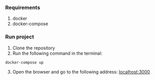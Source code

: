 ### Requirements
1. docker
2. docker-compose

### Run project
1. Clone the repository
2. Run the following command in the terminal:
```bash
docker-compose up
```
3. Open the browser and go to the following address: [localhost:3000](localhost:3000)